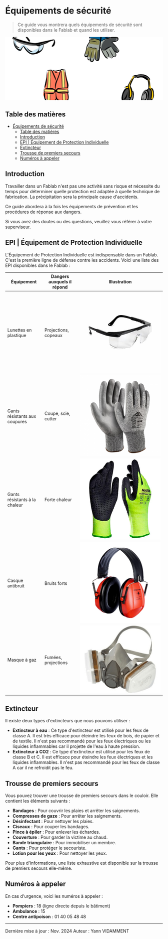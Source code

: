# Équipements de sécurité

> Ce guide vous montrera quels équipements de sécurité sont disponibles dans le Fablab et quand les utiliser.

![Équipements de sécurité](../assets/safety-1.png)

## Table des matières

- [Équipements de sécurité](#équipements-de-sécurité)
  - [Table des matières](#table-des-matières)
  - [Introduction](#introduction)
  - [EPI | Équipement de Protection Individuelle](#epi--équipement-de-protection-individuelle)
  - [Extincteur](#extincteur)
  - [Trousse de premiers secours](#trousse-de-premiers-secours)
  - [Numéros à appeler](#numéros-à-appeler)

## Introduction

Travailler dans un Fablab n'est pas une activité sans risque et nécessite du temps pour déterminer quelle protection est adaptée à quelle technique de fabrication. La précipitation sera la principale cause d'accidents.

Ce guide abordera à la fois les équipements de prévention et les procédures de réponse aux dangers.

Si vous avez des doutes ou des questions, veuillez vous référer à votre superviseur.

## EPI | Équipement de Protection Individuelle

L'Équipement de Protection Individuelle est indispensable dans un Fablab. C'est la première ligne de défense contre les accidents. Voici une liste des EPI disponibles dans le Fablab :

| Équipement                    | Dangers auxquels il répond | Illustration                        |
| ----------------------------- | -------------------------- | ----------------------------------- |
| Lunettes en plastique         | Projections, copeaux       | ![lunettes](../assets/safety-2.png) |
| Gants résistants aux coupures | Coupe, scie, cutter        | ![gants](../assets/safety-3.png)    |
| Gants résistants à la chaleur | Forte chaleur              | ![gants](../assets/safety-4.png)    |
| Casque antibruit              | Bruits forts               | ![casque](../assets/safety-5.png)   |
| Masque à gaz                  | Fumées, projections        | ![masque](../assets/safety-6.png)   |

## Extincteur

Il existe deux types d'extincteurs que nous pouvons utiliser :

- **Extincteur à eau** : Ce type d'extincteur est utilisé pour les feux de classe A. Il est très efficace pour éteindre les feux de bois, de papier et de textile. Il n'est pas recommandé pour les feux électriques ou les liquides inflammables car il projette de l'eau à haute pression.
- **Extincteur à CO2** : Ce type d'extincteur est utilisé pour les feux de classe B et C. Il est efficace pour éteindre les feux électriques et les liquides inflammables. Il n'est pas recommandé pour les feux de classe A car il ne refroidit pas le feu.

## Trousse de premiers secours

Vous pouvez trouver une trousse de premiers secours dans le couloir. Elle contient les éléments suivants :

- **Bandages** : Pour couvrir les plaies et arrêter les saignements.
- **Compresses de gaze** : Pour arrêter les saignements.
- **Désinfectant** : Pour nettoyer les plaies.
- **Ciseaux** : Pour couper les bandages.
- **Pince à épiler** : Pour enlever les échardes.
- **Couverture** : Pour garder la victime au chaud.
- **Bande triangulaire** : Pour immobiliser un membre.
- **Gants** : Pour protéger le secouriste.
- **Lotion pour les yeux** : Pour nettoyer les yeux.

Pour plus d'informations, une liste exhaustive est disponible sur la trousse de premiers secours elle-même.

## Numéros à appeler

En cas d'urgence, voici les numéros à appeler :

- **Pompiers** : 18 (ligne directe depuis le bâtiment)
- **Ambulance** : 15
- **Centre antipoison** : 01 40 05 48 48

---

Dernière mise à jour : Nov. 2024
Auteur : Yann VIDAMMENT
